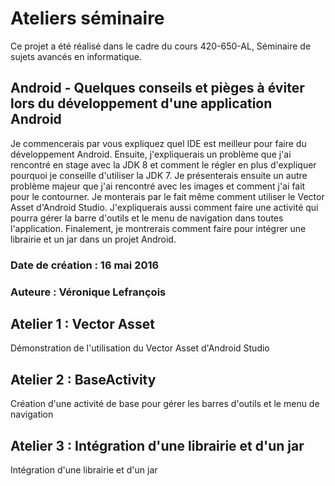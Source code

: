 # Ateliers séminaire
 Ce projet a été réalisé dans le cadre du cours 420-650-AL, Séminaire de sujets avancés en informatique.
## Android - Quelques conseils et pièges à éviter lors du développement d'une application Android
Je commencerais par vous expliquez quel IDE est meilleur pour faire du développement Android. 
Ensuite, j'expliquerais un problème que j'ai rencontré en stage avec la JDK 8 et comment le régler 
en plus d'expliquer pourquoi je conseille d'utiliser la JDK 7. Je présenterais ensuite un autre 
problème majeur que j'ai rencontré avec les images et comment j'ai fait pour le contourner. 
Je monterais par le fait même comment utiliser le Vector Asset d'Android Studio. J'expliquerais 
aussi comment faire une activité qui pourra gérer la barre d'outils et le menu de navigation 
dans toutes l'application. Finalement, je montrerais comment faire pour intégrer une librairie 
et un jar dans un projet Android.

### Date de création : 16 mai 2016
### Auteure : Véronique Lefrançois
 
## Atelier 1 : Vector Asset
 Démonstration de l'utilisation du Vector Asset d'Android Studio
 
## Atelier 2 : BaseActivity
 Création d'une activité de base pour gérer les barres d'outils et le menu de navigation
 
## Atelier 3 : Intégration d'une librairie et d'un jar
 Intégration d'une librairie et d'un jar